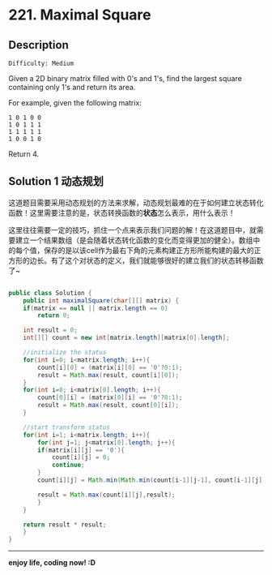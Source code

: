 # 221. Maximal Square
## Description

```
Difficulty: Medium
```
Given a 2D binary matrix filled with 0's and 1's, find the largest square containing only 1's and return its area.

For example, given the following matrix:

	1 0 1 0 0
	1 0 1 1 1
	1 1 1 1 1
	1 0 0 1 0
Return 4.
## Solution 1 动态规划
  这道题目需要采用动态规划的方法来求解，动态规划最难的在于如何建立状态转化函数！这里需要注意的是，状态转换函数的**状态**怎么表示，用什么表示！
  
  这里往往需要一定的技巧，抓住一个点来表示我们问题的解！在这道题目中，就需要建立一个结果数组（是会随着状态转化函数的变化而变得更加的健全）。数组中的每个值，保存的是以该cell作为最右下角的元素构建正方形所能构建的最大的正方形的边长。有了这个对状态的定义，我们就能够很好的建立我们的状态转移函数了~
 
```java

public class Solution {
    public int maximalSquare(char[][] matrix) {
	if(matrix == null || matrix.length == 0)
	    return 0;

	int result = 0;
	int[][] count = new int[matrix.length][matrix[0].length];

	//initialize the status
	for(int i=0; i<matrix.length; i++){
	    count[i][0] = (matrix[i][0] == '0'?0:1);
	    result = Math.max(result, count[i][0]);
	}
	for(int i=0; i<matrix[0].length; i++){
	    count[0][i] = (matrix[0][i] == '0'?0:1);
	    result = Math.max(result, count[0][i]);
	}

	//start transform status
	for(int i=1; i<matrix.length; i++){
	    for(int j=1; j<matrix[0].length; j++){
		if(matrix[i][j] == '0'){
		    count[i][j] = 0;
		    continue;
		}
		count[i][j] = Math.min(Math.min(count[i-1][j-1], count[i-1][j]), count[i][j-1]) + 1;

		result = Math.max(count[i][j],result);
	    }
	}

	return result * result;
    }
} 
```

***

**enjoy life, coding now! :D**
